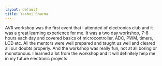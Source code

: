 ```yaml
---
layout: default
title: Yashvi Sharma
---
```



AVR workshop was the first event that I attended of electronics club and
it was a great learning experience for me. It was a two day workshop,
7-8 hours each day and covered basics of microcontroller, ADC, PWM,
timers, LCD etc. All the mentors were well prepared and taught us well
and cleared all our doubts properly. And the workshop was really fun,
not at all boring or monotonous. I learned a lot from the workshop and
it will definitely help me in my future electronic projects.
